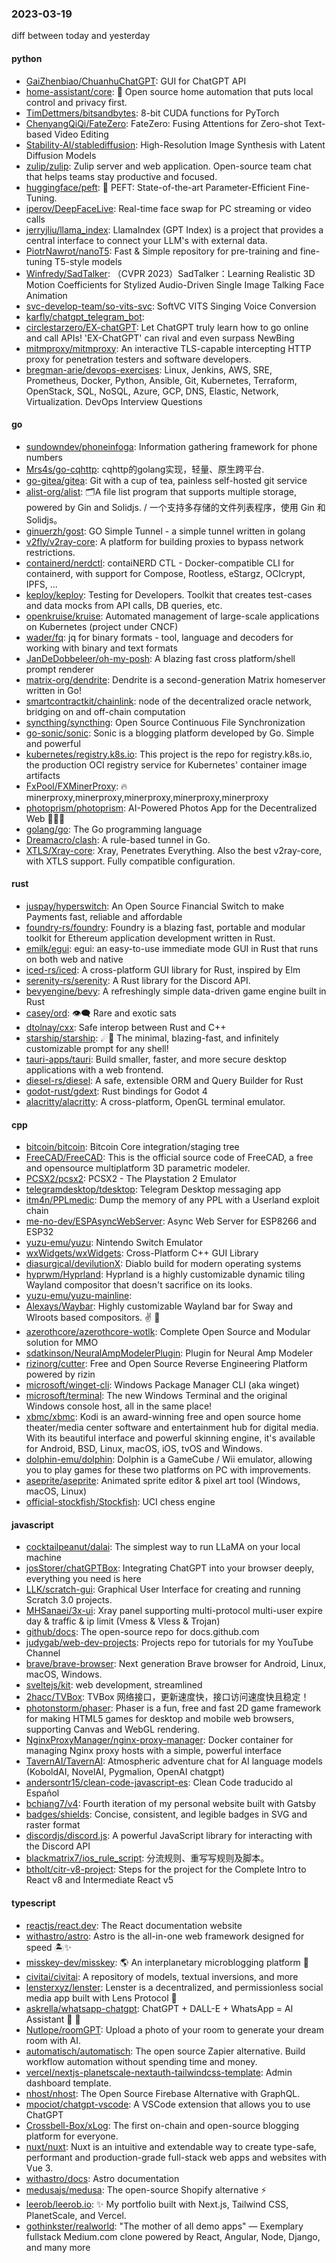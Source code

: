 ### 2023-03-19
diff between today and yesterday

#### python
* [GaiZhenbiao/ChuanhuChatGPT](https://github.com/GaiZhenbiao/ChuanhuChatGPT): GUI for ChatGPT API
* [home-assistant/core](https://github.com/home-assistant/core): 🏡 Open source home automation that puts local control and privacy first.
* [TimDettmers/bitsandbytes](https://github.com/TimDettmers/bitsandbytes): 8-bit CUDA functions for PyTorch
* [ChenyangQiQi/FateZero](https://github.com/ChenyangQiQi/FateZero): FateZero: Fusing Attentions for Zero-shot Text-based Video Editing
* [Stability-AI/stablediffusion](https://github.com/Stability-AI/stablediffusion): High-Resolution Image Synthesis with Latent Diffusion Models
* [zulip/zulip](https://github.com/zulip/zulip): Zulip server and web application. Open-source team chat that helps teams stay productive and focused.
* [huggingface/peft](https://github.com/huggingface/peft): 🤗 PEFT: State-of-the-art Parameter-Efficient Fine-Tuning.
* [iperov/DeepFaceLive](https://github.com/iperov/DeepFaceLive): Real-time face swap for PC streaming or video calls
* [jerryjliu/llama_index](https://github.com/jerryjliu/llama_index): LlamaIndex (GPT Index) is a project that provides a central interface to connect your LLM's with external data.
* [PiotrNawrot/nanoT5](https://github.com/PiotrNawrot/nanoT5): Fast & Simple repository for pre-training and fine-tuning T5-style models
* [Winfredy/SadTalker](https://github.com/Winfredy/SadTalker): （CVPR 2023）SadTalker：Learning Realistic 3D Motion Coefficients for Stylized Audio-Driven Single Image Talking Face Animation
* [svc-develop-team/so-vits-svc](https://github.com/svc-develop-team/so-vits-svc): SoftVC VITS Singing Voice Conversion
* [karfly/chatgpt_telegram_bot](https://github.com/karfly/chatgpt_telegram_bot): 
* [circlestarzero/EX-chatGPT](https://github.com/circlestarzero/EX-chatGPT): Let ChatGPT truly learn how to go online and call APIs! 'EX-ChatGPT' can rival and even surpass NewBing
* [mitmproxy/mitmproxy](https://github.com/mitmproxy/mitmproxy): An interactive TLS-capable intercepting HTTP proxy for penetration testers and software developers.
* [bregman-arie/devops-exercises](https://github.com/bregman-arie/devops-exercises): Linux, Jenkins, AWS, SRE, Prometheus, Docker, Python, Ansible, Git, Kubernetes, Terraform, OpenStack, SQL, NoSQL, Azure, GCP, DNS, Elastic, Network, Virtualization. DevOps Interview Questions

#### go
* [sundowndev/phoneinfoga](https://github.com/sundowndev/phoneinfoga): Information gathering framework for phone numbers
* [Mrs4s/go-cqhttp](https://github.com/Mrs4s/go-cqhttp): cqhttp的golang实现，轻量、原生跨平台.
* [go-gitea/gitea](https://github.com/go-gitea/gitea): Git with a cup of tea, painless self-hosted git service
* [alist-org/alist](https://github.com/alist-org/alist): 🗂️A file list program that supports multiple storage, powered by Gin and Solidjs. / 一个支持多存储的文件列表程序，使用 Gin 和 Solidjs。
* [ginuerzh/gost](https://github.com/ginuerzh/gost): GO Simple Tunnel - a simple tunnel written in golang
* [v2fly/v2ray-core](https://github.com/v2fly/v2ray-core): A platform for building proxies to bypass network restrictions.
* [containerd/nerdctl](https://github.com/containerd/nerdctl): contaiNERD CTL - Docker-compatible CLI for containerd, with support for Compose, Rootless, eStargz, OCIcrypt, IPFS, ...
* [keploy/keploy](https://github.com/keploy/keploy): Testing for Developers. Toolkit that creates test-cases and data mocks from API calls, DB queries, etc.
* [openkruise/kruise](https://github.com/openkruise/kruise): Automated management of large-scale applications on Kubernetes (project under CNCF)
* [wader/fq](https://github.com/wader/fq): jq for binary formats - tool, language and decoders for working with binary and text formats
* [JanDeDobbeleer/oh-my-posh](https://github.com/JanDeDobbeleer/oh-my-posh): A blazing fast cross platform/shell prompt renderer
* [matrix-org/dendrite](https://github.com/matrix-org/dendrite): Dendrite is a second-generation Matrix homeserver written in Go!
* [smartcontractkit/chainlink](https://github.com/smartcontractkit/chainlink): node of the decentralized oracle network, bridging on and off-chain computation
* [syncthing/syncthing](https://github.com/syncthing/syncthing): Open Source Continuous File Synchronization
* [go-sonic/sonic](https://github.com/go-sonic/sonic): Sonic is a blogging platform developed by Go. Simple and powerful
* [kubernetes/registry.k8s.io](https://github.com/kubernetes/registry.k8s.io): This project is the repo for registry.k8s.io, the production OCI registry service for Kubernetes' container image artifacts
* [FxPool/FXMinerProxy](https://github.com/FxPool/FXMinerProxy): 🔥minerproxy,minerproxy,minerproxy,minerproxy,minerproxy
* [photoprism/photoprism](https://github.com/photoprism/photoprism): AI-Powered Photos App for the Decentralized Web 🌈💎✨
* [golang/go](https://github.com/golang/go): The Go programming language
* [Dreamacro/clash](https://github.com/Dreamacro/clash): A rule-based tunnel in Go.
* [XTLS/Xray-core](https://github.com/XTLS/Xray-core): Xray, Penetrates Everything. Also the best v2ray-core, with XTLS support. Fully compatible configuration.

#### rust
* [juspay/hyperswitch](https://github.com/juspay/hyperswitch): An Open Source Financial Switch to make Payments fast, reliable and affordable
* [foundry-rs/foundry](https://github.com/foundry-rs/foundry): Foundry is a blazing fast, portable and modular toolkit for Ethereum application development written in Rust.
* [emilk/egui](https://github.com/emilk/egui): egui: an easy-to-use immediate mode GUI in Rust that runs on both web and native
* [iced-rs/iced](https://github.com/iced-rs/iced): A cross-platform GUI library for Rust, inspired by Elm
* [serenity-rs/serenity](https://github.com/serenity-rs/serenity): A Rust library for the Discord API.
* [bevyengine/bevy](https://github.com/bevyengine/bevy): A refreshingly simple data-driven game engine built in Rust
* [casey/ord](https://github.com/casey/ord): 👁‍🗨 Rare and exotic sats
* [dtolnay/cxx](https://github.com/dtolnay/cxx): Safe interop between Rust and C++
* [starship/starship](https://github.com/starship/starship): ☄🌌️ The minimal, blazing-fast, and infinitely customizable prompt for any shell!
* [tauri-apps/tauri](https://github.com/tauri-apps/tauri): Build smaller, faster, and more secure desktop applications with a web frontend.
* [diesel-rs/diesel](https://github.com/diesel-rs/diesel): A safe, extensible ORM and Query Builder for Rust
* [godot-rust/gdext](https://github.com/godot-rust/gdext): Rust bindings for Godot 4
* [alacritty/alacritty](https://github.com/alacritty/alacritty): A cross-platform, OpenGL terminal emulator.

#### cpp
* [bitcoin/bitcoin](https://github.com/bitcoin/bitcoin): Bitcoin Core integration/staging tree
* [FreeCAD/FreeCAD](https://github.com/FreeCAD/FreeCAD): This is the official source code of FreeCAD, a free and opensource multiplatform 3D parametric modeler.
* [PCSX2/pcsx2](https://github.com/PCSX2/pcsx2): PCSX2 - The Playstation 2 Emulator
* [telegramdesktop/tdesktop](https://github.com/telegramdesktop/tdesktop): Telegram Desktop messaging app
* [itm4n/PPLmedic](https://github.com/itm4n/PPLmedic): Dump the memory of any PPL with a Userland exploit chain
* [me-no-dev/ESPAsyncWebServer](https://github.com/me-no-dev/ESPAsyncWebServer): Async Web Server for ESP8266 and ESP32
* [yuzu-emu/yuzu](https://github.com/yuzu-emu/yuzu): Nintendo Switch Emulator
* [wxWidgets/wxWidgets](https://github.com/wxWidgets/wxWidgets): Cross-Platform C++ GUI Library
* [diasurgical/devilutionX](https://github.com/diasurgical/devilutionX): Diablo build for modern operating systems
* [hyprwm/Hyprland](https://github.com/hyprwm/Hyprland): Hyprland is a highly customizable dynamic tiling Wayland compositor that doesn't sacrifice on its looks.
* [yuzu-emu/yuzu-mainline](https://github.com/yuzu-emu/yuzu-mainline): 
* [Alexays/Waybar](https://github.com/Alexays/Waybar): Highly customizable Wayland bar for Sway and Wlroots based compositors. ✌️ 🎉
* [azerothcore/azerothcore-wotlk](https://github.com/azerothcore/azerothcore-wotlk): Complete Open Source and Modular solution for MMO
* [sdatkinson/NeuralAmpModelerPlugin](https://github.com/sdatkinson/NeuralAmpModelerPlugin): Plugin for Neural Amp Modeler
* [rizinorg/cutter](https://github.com/rizinorg/cutter): Free and Open Source Reverse Engineering Platform powered by rizin
* [microsoft/winget-cli](https://github.com/microsoft/winget-cli): Windows Package Manager CLI (aka winget)
* [microsoft/terminal](https://github.com/microsoft/terminal): The new Windows Terminal and the original Windows console host, all in the same place!
* [xbmc/xbmc](https://github.com/xbmc/xbmc): Kodi is an award-winning free and open source home theater/media center software and entertainment hub for digital media. With its beautiful interface and powerful skinning engine, it's available for Android, BSD, Linux, macOS, iOS, tvOS and Windows.
* [dolphin-emu/dolphin](https://github.com/dolphin-emu/dolphin): Dolphin is a GameCube / Wii emulator, allowing you to play games for these two platforms on PC with improvements.
* [aseprite/aseprite](https://github.com/aseprite/aseprite): Animated sprite editor & pixel art tool (Windows, macOS, Linux)
* [official-stockfish/Stockfish](https://github.com/official-stockfish/Stockfish): UCI chess engine

#### javascript
* [cocktailpeanut/dalai](https://github.com/cocktailpeanut/dalai): The simplest way to run LLaMA on your local machine
* [josStorer/chatGPTBox](https://github.com/josStorer/chatGPTBox): Integrating ChatGPT into your browser deeply, everything you need is here
* [LLK/scratch-gui](https://github.com/LLK/scratch-gui): Graphical User Interface for creating and running Scratch 3.0 projects.
* [MHSanaei/3x-ui](https://github.com/MHSanaei/3x-ui): Xray panel supporting multi-protocol multi-user expire day & traffic & ip limit (Vmess & Vless & Trojan)
* [github/docs](https://github.com/github/docs): The open-source repo for docs.github.com
* [judygab/web-dev-projects](https://github.com/judygab/web-dev-projects): Projects repo for tutorials for my YouTube Channel
* [brave/brave-browser](https://github.com/brave/brave-browser): Next generation Brave browser for Android, Linux, macOS, Windows.
* [sveltejs/kit](https://github.com/sveltejs/kit): web development, streamlined
* [2hacc/TVBox](https://github.com/2hacc/TVBox): TVBox 网络接口，更新速度快，接口访问速度快且稳定！
* [photonstorm/phaser](https://github.com/photonstorm/phaser): Phaser is a fun, free and fast 2D game framework for making HTML5 games for desktop and mobile web browsers, supporting Canvas and WebGL rendering.
* [NginxProxyManager/nginx-proxy-manager](https://github.com/NginxProxyManager/nginx-proxy-manager): Docker container for managing Nginx proxy hosts with a simple, powerful interface
* [TavernAI/TavernAI](https://github.com/TavernAI/TavernAI): Atmospheric adventure chat for AI language models (KoboldAI, NovelAI, Pygmalion, OpenAI chatgpt)
* [andersontr15/clean-code-javascript-es](https://github.com/andersontr15/clean-code-javascript-es): Clean Code traducido al Español
* [bchiang7/v4](https://github.com/bchiang7/v4): Fourth iteration of my personal website built with Gatsby
* [badges/shields](https://github.com/badges/shields): Concise, consistent, and legible badges in SVG and raster format
* [discordjs/discord.js](https://github.com/discordjs/discord.js): A powerful JavaScript library for interacting with the Discord API
* [blackmatrix7/ios_rule_script](https://github.com/blackmatrix7/ios_rule_script): 分流规则、重写写规则及脚本。
* [btholt/citr-v8-project](https://github.com/btholt/citr-v8-project): Steps for the project for the Complete Intro to React v8 and Intermediate React v5

#### typescript
* [reactjs/react.dev](https://github.com/reactjs/react.dev): The React documentation website
* [withastro/astro](https://github.com/withastro/astro): Astro is the all-in-one web framework designed for speed 🏝️✨
* [misskey-dev/misskey](https://github.com/misskey-dev/misskey): 🌎 An interplanetary microblogging platform 🚀
* [civitai/civitai](https://github.com/civitai/civitai): A repository of models, textual inversions, and more
* [lensterxyz/lenster](https://github.com/lensterxyz/lenster): Lenster is a decentralized, and permissionless social media app built with Lens Protocol 🌿
* [askrella/whatsapp-chatgpt](https://github.com/askrella/whatsapp-chatgpt): ChatGPT + DALL-E + WhatsApp = AI Assistant 🚀 🤖
* [Nutlope/roomGPT](https://github.com/Nutlope/roomGPT): Upload a photo of your room to generate your dream room with AI.
* [automatisch/automatisch](https://github.com/automatisch/automatisch): The open source Zapier alternative. Build workflow automation without spending time and money.
* [vercel/nextjs-planetscale-nextauth-tailwindcss-template](https://github.com/vercel/nextjs-planetscale-nextauth-tailwindcss-template): Admin dashboard template.
* [nhost/nhost](https://github.com/nhost/nhost): The Open Source Firebase Alternative with GraphQL.
* [mpociot/chatgpt-vscode](https://github.com/mpociot/chatgpt-vscode): A VSCode extension that allows you to use ChatGPT
* [Crossbell-Box/xLog](https://github.com/Crossbell-Box/xLog): The first on-chain and open-source blogging platform for everyone.
* [nuxt/nuxt](https://github.com/nuxt/nuxt): Nuxt is an intuitive and extendable way to create type-safe, performant and production-grade full-stack web apps and websites with Vue 3.
* [withastro/docs](https://github.com/withastro/docs): Astro documentation
* [medusajs/medusa](https://github.com/medusajs/medusa): The open-source Shopify alternative ⚡️
* [leerob/leerob.io](https://github.com/leerob/leerob.io): ✨ My portfolio built with Next.js, Tailwind CSS, PlanetScale, and Vercel.
* [gothinkster/realworld](https://github.com/gothinkster/realworld): "The mother of all demo apps" — Exemplary fullstack Medium.com clone powered by React, Angular, Node, Django, and many more

